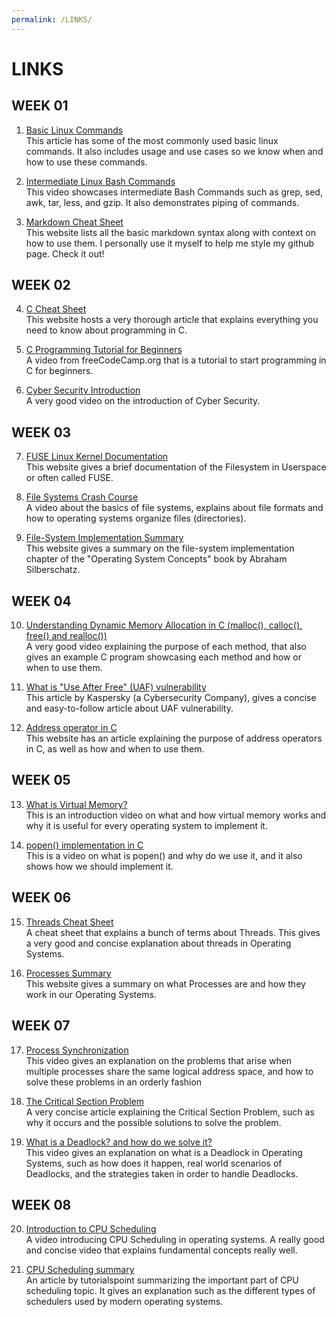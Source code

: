 ```yaml
---
permalink: /LINKS/
---
```


# LINKS

## WEEK 01
1. [Basic Linux Commands](https://www.hostinger.com/tutorials/linux-commands)<br>
This article has some of the most commonly used basic linux commands.
It also includes usage and use cases so we know when and how to use these commands.

2. [Intermediate Linux Bash Commands](https://www.youtube.com/watch?v=yCTnihfbPCo)<br>
This video showcases intermediate Bash Commands such as grep, sed, awk, tar, less, and gzip.
It also demonstrates piping of commands.

3. [Markdown Cheat Sheet](https://www.markdownguide.org/cheat-sheet/)<br>
This website lists all the basic markdown syntax along with context on how to use them.
I personally use it myself to help me style my github page. Check it out!

## WEEK 02
4. [C Cheat Sheet](https://developerinsider.co/c-programming-language-cheat-sheet/)<br>
This website hosts a very thorough article that explains everything you need to know about programming in C.

5. [C Programming Tutorial for Beginners](https://www.youtube.com/watch?v=KJgsSFOSQv0)<br>
A video from freeCodeCamp.org that is a tutorial to start programming in C for beginners.

6. [Cyber Security Introduction](https://www.youtube.com/watch?v=aIq44rZntmg)<br>
A very good video on the introduction of Cyber Security.

## WEEK 03
7. [FUSE Linux Kernel Documentation](https://www.kernel.org/doc/html/latest/filesystems/fuse.html)<br>
This website gives a brief documentation of the Filesystem in Userspace or often called FUSE.

8. [File Systems Crash Course](https://www.youtube.com/watch?v=KN8YgJnShPM)<br>
A video about the basics of file systems, explains about file formats and how to operating systems organize files (directories).

9. [File-System Implementation Summary](https://www.cs.uic.edu/~jbell/CourseNotes/OperatingSystems/12_FileSystemImplementation.html)<br>
This website gives a summary on the file-system implementation chapter of the "Operating System Concepts" book by Abraham Silberschatz.

## WEEK 04
10. [Understanding Dynamic Memory Allocation in C (malloc(), calloc(), free() and realloc())](https://www.youtube.com/watch?v=xDVC3wKjS64)<br>
A very good video explaining the purpose of each method, that also gives an example C program showcasing each method and how or when to use them.

11. [What is "Use After Free" (UAF) vulnerability](https://encyclopedia.kaspersky.com/glossary/use-after-free/)<br>
This article by Kaspersky (a Cybersecurity Company), gives a concise and easy-to-follow article about UAF vulnerability.

12. [Address operator in C](https://www.educba.com/address-operator-in-c/)<br>
This website has an article explaining the purpose of address operators in C, as well as how and when to use them.

## WEEK 05
13. [What is Virtual Memory?](https://www.youtube.com/watch?v=qlH4-oHnBb8)<br>
This is an introduction video on what and how virtual memory works and why it is useful for every operating system to implement it.

14. [popen() implementation in C](https://www.youtube.com/watch?v=tEQHRaPAL-o)<br>
This is a video on what is popen() and why do we use it, and it also shows how we should implement it.

## WEEK 06
15. [Threads Cheat Sheet](https://github.com/okeeffed/cheat-sheets/blob/master/COMP3520-OS/3-Threads.md)<br>
A cheat sheet that explains a bunch of terms about Threads. This gives a very good and concise explanation about threads in Operating Systems.

16. [Processes Summary](https://www.cs.uic.edu/~jbell/CourseNotes/OperatingSystems/3_Processes.html)<br>
This website gives a summary on what Processes are and how they work in our Operating Systems.

## WEEK 07
17. [Process Synchronization](https://www.youtube.com/watch?v=ph2awKa8r5Y)<br>
This video gives an explanation on the problems that arise when multiple processes share the same logical address space, and how to solve these problems in an orderly fashion

18. [The Critical Section Problem](https://www.tutorialspoint.com/critical-section-problem)<br>
A very concise article explaining the Critical Section Problem, such as why it occurs and the possible solutions to solve the problem.

19. [What is a Deadlock? and how do we solve it?](https://www.youtube.com/watch?v=UVo9mGARkhQ)<br>
This video gives an explanation on what is a Deadlock in Operating Systems, such as how does it happen, real world scenarios of Deadlocks, and the strategies taken in order to handle Deadlocks.

## WEEK 08
20. [Introduction to CPU Scheduling](https://www.youtube.com/watch?v=EWkQl0n0w5M)<br>
A video introducing CPU Scheduling in operating systems. A really good and concise video that explains fundamental concepts really well.

21. [CPU Scheduling summary](https://www.tutorialspoint.com/operating_system/os_process_scheduling.htm)<br>
An article by tutorialspoint summarizing the important part of CPU scheduling topic. It gives an explanation such as the different types of schedulers used by modern operating systems.